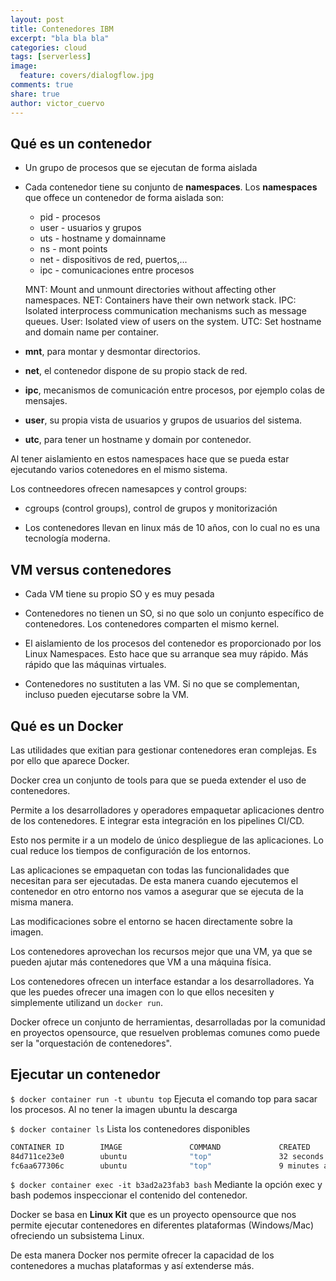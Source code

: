 ```yaml
---
layout: post
title: Contenedores IBM
excerpt: "bla bla bla"
categories: cloud
tags: [serverless]
image:
  feature: covers/dialogflow.jpg
comments: true
share: true
author: victor_cuervo
---
```



## Qué es un contenedor
* Un grupo de procesos que se ejecutan de forma aislada
* Cada contenedor tiene su conjunto de **namespaces**. Los **namespaces** que offece un contenedor de forma aislada son:


  * pid - procesos
  * user - usuarios y grupos
  * uts - hostname y domainname
  * ns - mont points
  * net - dispositivos de red, puertos,...
  * ipc - comunicaciones entre procesos



  MNT: Mount and unmount directories without affecting other namespaces.
  NET: Containers have their own network stack.
  IPC: Isolated interprocess communication mechanisms such as message queues.
  User: Isolated view of users on the system.
  UTC: Set hostname and domain name per container.



 * **mnt**, para montar y desmontar directorios.
 * **net**, el contenedor dispone de su propio stack de red.
 * **ipc**, mecanismos de comunicación entre procesos, por ejemplo colas de mensajes.
 * **user**, su propia vista de usuarios y grupos de usuarios del sistema.
 * **utc**, para tener un hostname y domain por contenedor.

 Al tener aislamiento en estos namespaces hace que se pueda estar ejecutando varios cotenedores en el mismo sistema.


Los contneedores ofrecen namesapces y control groups:

* cgroups (control groups), control de grupos y monitorización

* Los contenedores llevan en linux más de 10 años, con lo cual no es una tecnología moderna.

## VM versus contenedores
* Cada VM tiene su propio SO y es muy pesada
* Contenedores no tienen un SO, si no que solo un conjunto específico de contenedores. Los contenedores comparten el mismo kernel.

* El aislamiento de los procesos del contenedor es proporcionado por los Linux Namespaces. Esto hace que su arranque sea muy rápido. Más rápido que las máquinas virtuales.

* Contenedores no sustituten a las VM. Si no que se complementan, incluso pueden ejecutarse sobre la VM.

## Qué es un Docker

Las utilidades que exitian para gestionar contenedores eran complejas. Es por ello que aparece Docker.

Docker crea un conjunto de tools para que se pueda extender el uso de contenedores.

Permite a los desarrolladores y operadores empaquetar aplicaciones dentro de los contenedores. E integrar esta integración en los pipelines CI/CD.

Esto nos permite ir a un modelo de único despliegue de las aplicaciones. Lo cual reduce los tiempos de configuración de los entornos.

Las aplicaciones se empaquetan con todas las funcionalidades que necesitan para ser ejecutadas. De esta manera cuando ejecutemos el contenedor en otro entorno nos vamos a asegurar que se ejecuta de la misma manera.

Las modificaciones sobre el entorno se hacen directamente sobre la imagen.

Los contenedores aprovechan los recursos mejor que una VM, ya que se pueden ajutar más contenedores que VM a una máquina física.

Los contenedores ofrecen un interface estandar a los desarrolladores. Ya que les puedes ofrecer una imagen con lo que ellos necesiten y simplemente utilizand un `docker run`.

Docker ofrece un conjunto de herramientas, desarrolladas por la comunidad en proyectos opensource, que resuelven problemas comunes como puede ser la "orquestación de contenedores".


## Ejecutar un contenedor

`$ docker container run -t ubuntu top`
Ejecuta el comando top para sacar los procesos. Al no tener la imagen ubuntu la descarga

`$ docker container ls`
Lista los contenedores disponibles

~~~sh
CONTAINER ID        IMAGE               COMMAND             CREATED             STATUS              PORTS               NAMES
84d711ce23e0        ubuntu              "top"               32 seconds ago      Up 31 seconds                           optimistic_hodgkin
fc6aa677306c        ubuntu              "top"               9 minutes ago       Up 9 minutes                            agitated_tereshkova
~~~

`$ docker container exec -it b3ad2a23fab3 bash`
Mediante la opción exec y bash podemos inspeccionar el contenido del contenedor.


Docker se basa en **Linux Kit** que es un proyecto opensource que nos permite ejecutar contenedores en diferentes plataformas (Windows/Mac) ofreciendo un subsistema Linux.

De esta manera Docker nos permite ofrecer la capacidad de los contenedores a muchas plataformas y así extenderse más.
